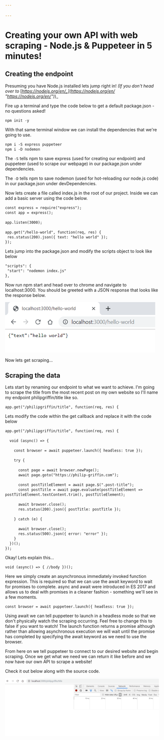 ```yaml
---

---
```

# Creating your own API with web scraping - Node.js & Puppeteer  in 5 minutes!

## Creating the endpoint

Presuming you have Node.js installed lets jump right in! _(If you don't head over to_ [_https://nodejs.org/en/_](https://nodejs.org/en/ "https://nodejs.org/en/")_)_

Fire up a terminal and type the code below to get a default package.json - no questions asked!

    npm init -y

With that same terminal window we can install the dependencies that we're going to use.

    npm i -S express puppeteer
    npm i -D nodemon

The `-S` tells npm to save express (used for creating our endpoint) and puppeteer (used to scrape our webpage) in our package.json under dependencies.

The `-D` tells npm to save nodemon (used for hot-reloading our node.js code) in our package.json under devDependencies.

Now lets create a file called index.js in the root of our project.
Inside we can add a basic server using the code below.

    const express = require("express");
    const app = express();
    
    app.listen(3000);
    
    app.get("/hello-world", function(req, res) {
     res.status(200).json({ text: "hello world" });
    });

Lets jump into the package.json and modify the scripts object to look like below

    "scripts": {
     "start": "nodemon index.js"
    },

Now run npm start and head over to chrome and navigate to localhost:3000. You should be greeted with a JSON response that looks like the response below.

![](/uploads/json-hello-world.png)

Now lets get scraping...

## Scraping the data

Lets start by renaming our endpoint to what we want to achieve. I'm going to scrape the title from the most recent post on my own website so I'll name my endpoint philipgriffin/title like so.

    app.get("/philipgriffin/title", function(req, res) {

Lets modify the code within the get callback and replace it with the code below

    app.get("/philipgriffin/title", function(req, res) {
      
      void (async() => {
        
        const browser = await puppeteer.launch({ headless: true });
        
        try {
        
          const page = await browser.newPage();
          await page.goto("https://philip-griffin.com");
          
          const postTitleElement = await page.$(".post-title");
          const postTitle = await page.evaluate(postTitleElement => postTitleElement.textContent.trim(), postTitleElement);
          
          await browser.close();
          res.status(200).json({ postTitle: postTitle });
          
        } catch (e) {
        
          await browser.close();
          res.status(500).json({ error: "error" });
        }
      })();
    });

Okay! Lets explain this...

    void (async() => { //body })();

Here we simply create an asynchronous immediately invoked function expression. This is required so that we can use the await keyword to wait for promises to complete. async and await were introduced in ES 2017 and allows us to deal with promises in a cleaner fashion - something we'll see in a few moments.

    const browser = await puppeteer.launch({ headless: true });

Using await we can tell puppeteer to launch in a headless mode so that we don't physically watch the scraping occurring. Feel free to change this to false if you want to watch! The launch function returns a promise although rather than allowing asynchronous execution we will wait until the promise has completed by specifying the await keyword as we need to use the browser.

From here on we tell puppeteer to connect to our desired website and begin scraping. Once we get what we need we can return it like before and we now have our own API to scrape a website! 

Check it out below along with the source code.

![](/uploads/scraping.gif)